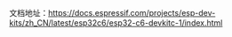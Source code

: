 文档地址：https://docs.espressif.com/projects/esp-dev-kits/zh_CN/latest/esp32c6/esp32-c6-devkitc-1/index.html